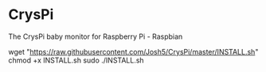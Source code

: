 CrysPi
======

The CrysPi baby monitor for Raspberry Pi - Raspbian

wget "https://raw.githubusercontent.com/Josh5/CrysPi/master/INSTALL.sh"
chmod +x INSTALL.sh
sudo ./INSTALL.sh
